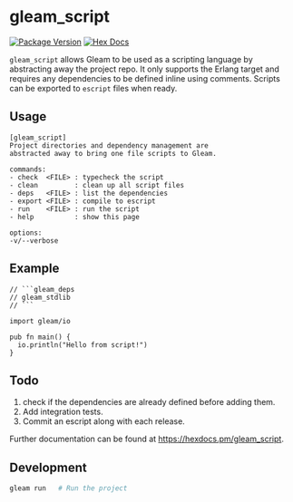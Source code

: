 # gleam_script

[![Package Version](https://img.shields.io/hexpm/v/gleam_script)](https://hex.pm/packages/gleam_script)
[![Hex Docs](https://img.shields.io/badge/hex-docs-ffaff3)](https://hexdocs.pm/gleam_script/)

`gleam_script` allows Gleam to be used as a scripting language by abstracting away the project repo. It only supports the Erlang target and requires any dependencies to be defined inline using comments. Scripts can be exported to `escript` files when ready.

## Usage

```
[gleam_script]
Project directories and dependency management are
abstracted away to bring one file scripts to Gleam.

commands:
- check  <FILE> : typecheck the script
- clean         : clean up all script files
- deps   <FILE> : list the dependencies
- export <FILE> : compile to escript
- run    <FILE> : run the script
- help          : show this page

options:
-v/--verbose
```

## Example

````gleam
// ```gleam_deps
// gleam_stdlib
// ```

import gleam/io

pub fn main() {
  io.println("Hello from script!")
}
`````

## Todo
1. check if the dependencies are already defined before adding them.
2. Add integration tests.
3. Commit an escript along with each release.

Further documentation can be found at <https://hexdocs.pm/gleam_script>.

## Development

```sh
gleam run   # Run the project
```
